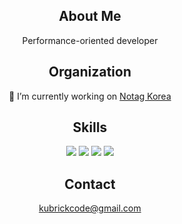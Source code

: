 <p>
  <h2 align=center>
    About Me
  </h2>
  <div align=center>
    Performance-oriented developer
  </div>
</p>

<p>
  <h2 align=center>
    Organization
  </h2>
  <div align=center>
    🔭 I’m currently working on <a href="https://github.com/notaggroup" target="_blank">Notag Korea</a>
  </div>
</p>


<p>
  <h2 align=center>
    Skills
  </h2>
  <div align=center>
    <img src="https://img.shields.io/badge/TypeScript-3178C6?style=flat-square&logo=TypeScript&logoColor=white"/>
    <img src="https://img.shields.io/badge/Go-00ADD8?style=flat-square&logo=Go&logoColor=white"/>
    <img src="https://img.shields.io/badge/AmazonAWS-232F3E?style=flat-square&logo=AmazonAWS&logoColor=white"/>
    <img src="https://img.shields.io/badge/GraphQL-E10098?style=flat-square&logo=GraphQL&logoColor=white"/>
  </div>
</p>

<p>
  <h2 align=center>Contact</h2>
  <div align=center>
    <a href="kubrickcode@gmail.com" target="_blank">kubrickcode@gmail.com</a>
  </div>
</p>
